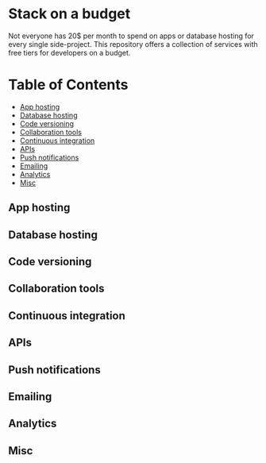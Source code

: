 # Stack on a budget

Not everyone has 20$ per month to spend on apps or database hosting for every single side-project.
This repository offers a collection of services with free tiers for developers on a budget. 

# Table of Contents
- [App hosting](#app-hosting)
- [Database hosting](#database-hosting)
- [Code versioning](#code-versioning)
- [Collaboration tools](#collaboration-tools)
- [Continuous integration](#continuous-integration)
- [APIs](#apis)
- [Push notifications](#push-notifications)
- [Emailing](#emailing)
- [Analytics](#analytics)
- [Misc](#misc)

## App hosting
## Database hosting
## Code versioning
## Collaboration tools
## Continuous integration
## APIs
## Push notifications
## Emailing
## Analytics
## Misc


